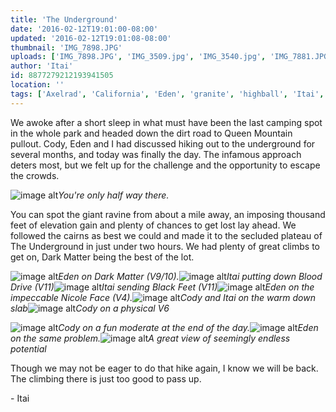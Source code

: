```yaml
---
title: 'The Underground'
date: '2016-02-12T19:01:00-08:00'
updated: '2016-02-12T19:01:08-08:00'
thumbnail: 'IMG_7898.JPG'
uploads: ['IMG_7898.JPG', 'IMG_3509.jpg', 'IMG_3540.jpg', 'IMG_7881.JPG', 'IMG_3486.jpg', 'IMG_7892.JPG', 'IMG_7855.JPG', 'IMG_3518.jpg', 'IMG_3529.jpg', 'IMG_3508.jpg']
author: 'Itai'
id: 8877279212193941505
location: ''
tags: ['Axelrad', 'California', 'Eden', 'granite', 'highball', 'Itai', 'Joshua', 'Tree', 'underground']
---
```


We awoke after a short sleep in what must have been the last camping spot in the whole park and headed down the dirt road to Queen Mountain pullout. Cody, Eden and I had discussed hiking out to the underground for several months, and today was finally the day. The infamous approach deters most, but we felt up for the challenge and the opportunity to escape the crowds. 

![image alt](uploads/IMG_7898.JPG)*You're only half way there.*

You can spot the giant ravine from about a mile away, an imposing thousand feet of elevation gain and plenty of chances to get lost lay ahead. We followed the cairns as best we could and made it to the secluded plateau of The Underground in just under two hours. We had plenty of great climbs to get on, Dark Matter being the best of the lot.

![image alt](uploads/IMG_3509.jpg)*Eden on Dark Matter (V9/10).*![image alt](uploads/IMG_3540.jpg)*Itai putting down Blood Drive (V11)*![image alt](uploads/IMG_7881.JPG)*Itai sending Black Feet (V11)*![image alt](uploads/IMG_3486.jpg)*Eden on the impeccable Nicole Face (V4).*![image alt](uploads/IMG_7892.JPG)*Cody and Itai on the warm down slab*![image alt](uploads/IMG_7855.JPG)*Cody on a physical V6*

![image alt](uploads/IMG_3518.jpg)*Cody on a fun moderate at the end of the day.*![image alt](uploads/IMG_3529.jpg)*Eden on the same problem.*![image alt](uploads/IMG_3508.jpg)*A great view of seemingly endless potential*

Though we may not be eager to do that hike again, I know we will be back. The climbing there is just too good to pass up.

\- Itai 
